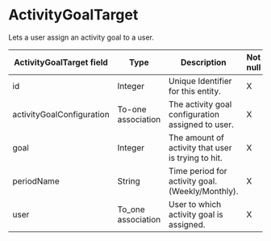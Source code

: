 # ActivityGoalTarget

Lets a user assign an activity goal to a user.

| **ActivityGoalTarget field** | **Type** | **Description** | **Not null** | **Read-only** |
| --- | --- | --- | --- | --- |
| id | Integer | Unique Identifier for this entity. | X | X |
| activityGoalConfiguration | To-one association | The activity goal configuration assigned to user. | X |
| goal | Integer | The amount of activity that user is trying to hit. | X |
| periodName | String | Time period for activity goal. (Weekly/Monthly). | X |
| user | To_one association | User to which activity goal is assigned. | X  |
